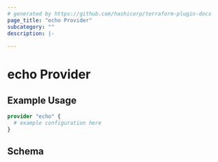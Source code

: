 ```yaml
---
# generated by https://github.com/hashicorp/terraform-plugin-docs
page_title: "echo Provider"
subcategory: ""
description: |-
  
---
```


# echo Provider



## Example Usage

```terraform
provider "echo" {
  # example configuration here
}
```

<!-- schema generated by tfplugindocs -->
## Schema
